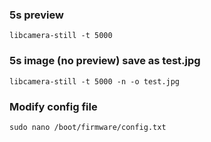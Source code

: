 ### 5s preview

`libcamera-still -t 5000`

### 5s image (no preview) save as test.jpg

`libcamera-still -t 5000 -n -o test.jpg`

### Modify config file

`sudo nano /boot/firmware/config.txt`
